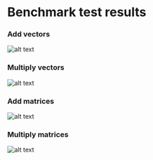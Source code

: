 # Benchmark test results

### Add vectors
![alt text](https://github.com/ansys/api-eigen-example/blob/main/benchmark/python/results/hist-add_vectors.svg?raw=true)

### Multiply vectors
![alt text](https://github.com/ansys/api-eigen-example/blob/main/benchmark/python/results/hist-multiply_vectors.svg?raw=true)

### Add matrices
![alt text](https://github.com/ansys/api-eigen-example/blob/main/benchmark/python/results/hist-add_matrices.svg?raw=true)

### Multiply matrices 
![alt text](https://github.com/ansys/api-eigen-example/blob/main/benchmark/python/results/hist-multiply_matrices.svg?raw=true)

